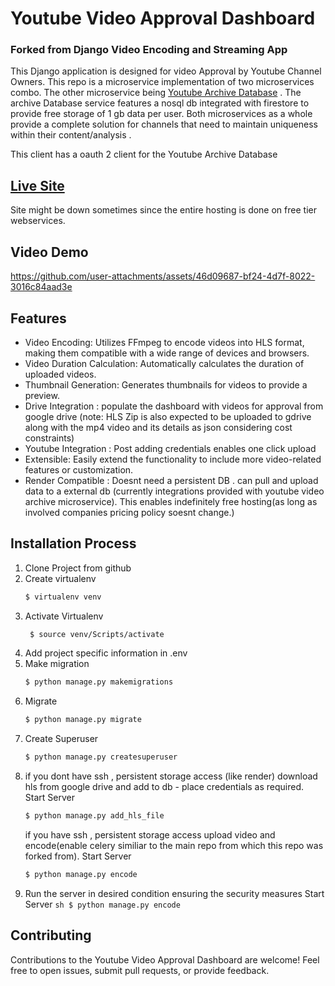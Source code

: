 # Youtube Video Approval Dashboard

### Forked from Django Video Encoding and Streaming App

This Django application is designed for video Approval by Youtube Channel Owners. This repo is a microservice implementation of two microservices combo. The other microservice being [Youtube Archive Database](https://github.com/sriram-r-b/Youtube-video-archive) . The archive Database service features a nosql db integrated with firestore to provide free storage of 1 gb data per user. Both microservices as a whole provide a complete solution for channels that need to maintain uniqueness within their content/analysis .

This client has a oauth 2 client for the Youtube Archive Database

## [Live Site](https://dashboard-private.onrender.com/) 

Site might be down sometimes since the entire hosting is done on free tier webservices.
## Video Demo 
https://github.com/user-attachments/assets/46d09687-bf24-4d7f-8022-3016c84aad3e

##  Features

-   Video Encoding: Utilizes FFmpeg to encode videos into HLS format, making them compatible with a wide range of devices and browsers.
-   Video Duration Calculation: Automatically calculates the duration of uploaded videos.
-   Thumbnail Generation: Generates thumbnails for videos to provide a preview.
-   Drive Integration : populate the dashboard with videos for approval from google drive (note: HLS Zip is also expected to be uploaded to gdrive along with the mp4 video and its details as json considering cost constraints)
-   Youtube Integration : Post adding credentials enables one click upload
-   Extensible: Easily extend the functionality to include more video-related features or customization.
-   Render Compatible : Doesnt need a persistent DB . can pull and upload data to a external db (currently integrations provided with youtube video archive microservice).
This enables indefinitely free hosting(as long as involved companies pricing policy soesnt change.) 





## Installation Process
1. Clone Project from github 
2. Create virtualenv
      ```sh
    $ virtualenv venv
    ```
3. Activate Virtualenv
   ```sh
    $ source venv/Scripts/activate
    ```
4. Add project specific information in .env
5. Make migration
    ```sh
    $ python manage.py makemigrations
    ```
6. Migrate
    ```sh
    $ python manage.py migrate
    ```
7. Create Superuser
    ```sh
    $ python manage.py createsuperuser
    ```
8. if you dont have  ssh , persistent storage access (like render) download hls from google drive and add to db - place credentials as required.
Start Server
    ```sh
    $ python manage.py add_hls_file
    ```
    if you  have  ssh , persistent storage access upload video and encode(enable celery similiar to the main repo from which this repo was forked from).
Start Server
    ```sh
    $ python manage.py encode
    ```
9.   Run the server in desired condition ensuring the security measures
Start Server
    ```sh
    $ python manage.py encode
    ```
    
 ## Contributing

Contributions to the Youtube Video Approval Dashboard are welcome! Feel free to open issues, submit pull requests, or provide feedback.


